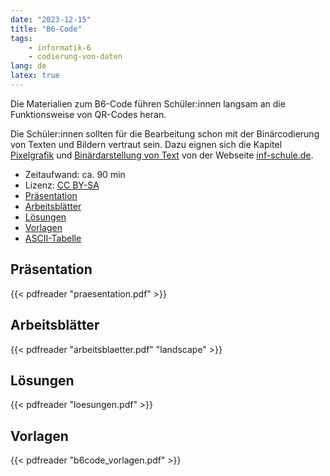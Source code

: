```yaml
---
date: "2023-12-15"
title: "B6-Code"
tags:
    - informatik-6
    - codierung-von-daten
lang: de
latex: true
---
```


Die Materialien zum B6-Code führen Schüler:innen langsam an die Funktionsweise von QR-Codes heran. 
<!--more-->
Die Schüler:innen sollten für die Bearbeitung schon mit der Binärcodierung von Texten und Bildern vertraut sein. Dazu eignen sich die Kapitel [Pixelgrafik](https://inf-schule.de/kids/datennetze/pixelgrafik) und [Binärdarstellung von Text](https://inf-schule.de/kids/datennetze/text) von der Webseite [inf-schule.de](https://inf-schule.de).

- Zeitaufwand: ca. 90 min
- Lizenz: [CC BY-SA](https://creativecommons.org/licenses/by-sa/4.0/)
- [Präsentation](latex/praesentation.pdf)
- [Arbeitsblätter](latex/arbeitsblaetter.pdf)
- [Lösungen](loesungen.pdf)
- [Vorlagen](b6code_vorlagen.pdf)
- [ASCII-Tabelle](../ascii-tabelle)

## Präsentation

{{< pdfreader "praesentation.pdf" >}}

## Arbeitsblätter

{{< pdfreader "arbeitsblaetter.pdf" "landscape" >}}

## Lösungen

{{< pdfreader "loesungen.pdf" >}}

## Vorlagen

{{< pdfreader "b6code_vorlagen.pdf" >}}
